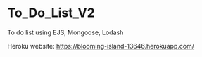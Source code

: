 # To_Do_List_V2
To do list using EJS, Mongoose, Lodash


Heroku website:
https://blooming-island-13646.herokuapp.com/

